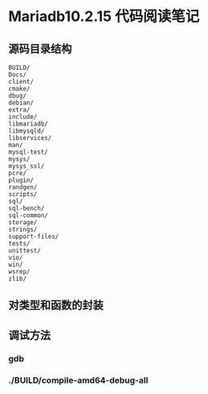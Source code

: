 # Mariadb10.2.15 代码阅读笔记

## 源码目录结构
```
BUILD/ 
Docs/
client/
cmake/
dbug/
debian/
extra/
include/
libmariadb/
libmysqld/
libservices/
man/
mysql-test/
mysys/
mysys_ssl/
pcre/
plugin/
randgen/
scripts/
sql/
sql-bench/
sql-common/
storage/
strings/
support-files/
tests/
unittest/
vio/
win/
wsrep/
zlib/
```

## 对类型和函数的封装
## 调试方法
### gdb
### ./BUILD/compile-amd64-debug-all

